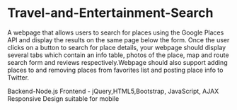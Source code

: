 # Travel-and-Entertainment-Search
A webpage that allows users to search for places using the Google Places
API and display the results on the same page below the form. Once the user clicks on a button to search
for place details, your webpage should display several tabs which contain an info table, photos of the
place, map and route search form and reviews respectively.Webpage should also support adding
places to and removing places from favorites list and posting place info to Twitter.

Backend-Node.js
Frontend - jQuery,HTML5,Bootstrap, JavaScript, AJAX 
Responsive Design suitable for mobile
